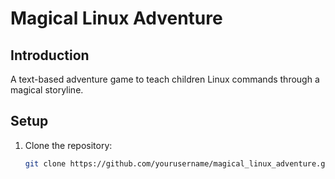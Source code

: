# Magical Linux Adventure

## Introduction
A text-based adventure game to teach children Linux commands through a magical storyline.

## Setup
1. Clone the repository:
   ```sh
   git clone https://github.com/yourusername/magical_linux_adventure.git
